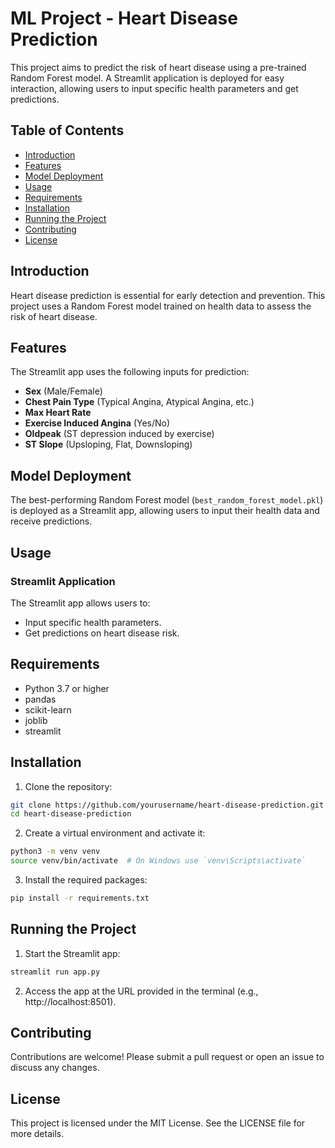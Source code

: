 # ML Project - Heart Disease Prediction

This project aims to predict the risk of heart disease using a pre-trained Random Forest model. A Streamlit application is deployed for easy interaction, allowing users to input specific health parameters and get predictions.

## Table of Contents

- [Introduction](#introduction)
- [Features](#features)
- [Model Deployment](#model-deployment)
- [Usage](#usage)
- [Requirements](#requirements)
- [Installation](#installation)
- [Running the Project](#running-the-project)
- [Contributing](#contributing)
- [License](#license)

## Introduction

Heart disease prediction is essential for early detection and prevention. This project uses a Random Forest model trained on health data to assess the risk of heart disease.

## Features

The Streamlit app uses the following inputs for prediction:
- **Sex** (Male/Female)
- **Chest Pain Type** (Typical Angina, Atypical Angina, etc.)
- **Max Heart Rate**
- **Exercise Induced Angina** (Yes/No)
- **Oldpeak** (ST depression induced by exercise)
- **ST Slope** (Upsloping, Flat, Downsloping)

## Model Deployment

The best-performing Random Forest model (`best_random_forest_model.pkl`) is deployed as a Streamlit app, allowing users to input their health data and receive predictions.

## Usage

### Streamlit Application

The Streamlit app allows users to:
- Input specific health parameters.
- Get predictions on heart disease risk.

## Requirements

- Python 3.7 or higher
- pandas
- scikit-learn
- joblib
- streamlit

## Installation

1. Clone the repository:
```bash
git clone https://github.com/yourusername/heart-disease-prediction.git
cd heart-disease-prediction
```

2. Create a virtual environment and activate it:
```bash
python3 -m venv venv
source venv/bin/activate  # On Windows use `venv\Scripts\activate`
```

3. Install the required packages:
```bash
pip install -r requirements.txt
```

## Running the Project

1. Start the Streamlit app:
```bash
streamlit run app.py
```

2. Access the app at the URL provided in the terminal (e.g., http://localhost:8501).

## Contributing
Contributions are welcome! Please submit a pull request or open an issue to discuss any changes.

## License
This project is licensed under the MIT License. See the LICENSE file for more details.
